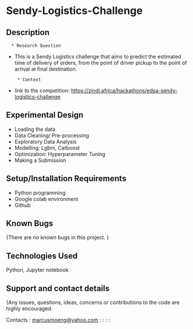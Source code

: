 # Sendy-Logistics-Challenge

## Description

      * Research Question
 
 * This is a Sendy Logistics challenge that aims to predict the estimated time of delivery of orders, from the point of driver pickup to the point of arrival at final destination.
 
        * Context
        
 * link to the competition: https://zindi.africa/hackathons/edsa-sendy-logistics-challenge
        

## Experimental Design

* Loading the data
* Data Cleaning/ Pre-processing
* Exploratory Data Analysis
* Modelling: Lgbm, Catboost
* Optimization: Hyperparameter Tuning
* Making a Submission


## Setup/Installation Requirements

* Python programming
* Google colab environment
* Github

## Known Bugs

{There are no known bugs in this project. }

## Technologies Used

Python, Jupyter notebook

## Support and contact details

{Any issues, questions, ideas, concerns or contributions to the code are highly encouraged.

 Contacts : marcusmoeng@yahoo.com
          :
          :
          :
          :
 

